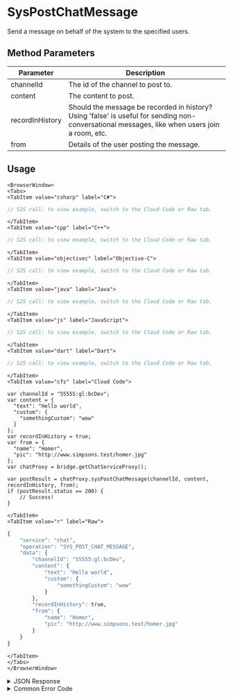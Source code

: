# SysPostChatMessage

Send a message on behalf of the system to the specified users.

<PartialServop service_name="chat" operation_name="SYS_POST_CHAT_MESSAGE" />

## Method Parameters

| Parameter       | Description                                                                                                                                   |
| --------------- | --------------------------------------------------------------------------------------------------------------------------------------------- |
| channelId       | The id of the channel to post to.                                                                                                             |
| content         | The content to post.                                                                                                                          |
| recordInHistory | Should the message be recorded in history? Using 'false' is useful for sending non-conversational messages, like when users join a room, etc. |
| from            | Details of the user posting the message.                                                                                                      |

## Usage

```mdx-code-block
<BrowserWindow>
<Tabs>
<TabItem value="csharp" label="C#">
```

```csharp
// S2S call: to view example, switch to the Cloud Code or Raw tab.
```

```mdx-code-block
</TabItem>
<TabItem value="cpp" label="C++">
```

```cpp
// S2S call: to view example, switch to the Cloud Code or Raw tab.
```

```mdx-code-block
</TabItem>
<TabItem value="objectivec" label="Objective-C">
```

```objectivec
// S2S call: to view example, switch to the Cloud Code or Raw tab.
```

```mdx-code-block
</TabItem>
<TabItem value="java" label="Java">
```

```java
// S2S call: to view example, switch to the Cloud Code or Raw tab.
```

```mdx-code-block
</TabItem>
<TabItem value="js" label="JavaScript">
```

```javascript
// S2S call: to view example, switch to the Cloud Code or Raw tab.
```

```mdx-code-block
</TabItem>
<TabItem value="dart" label="Dart">
```

```dart
// S2S call: to view example, switch to the Cloud Code or Raw tab.
```

```mdx-code-block
</TabItem>
<TabItem value="cfs" label="Cloud Code">
```

```cfscript
var channelId = "55555:gl:bcDev";
var content = {
  "text": "Hello world",
  "custom": {
    "somethingCustom": "wow"
  }
};
var recordInHistory = true;
var from = {
  "name": "Homer",
  "pic": "http://www.simpsons.test/homer.jpg"
};
var chatProxy = bridge.getChatServiceProxy();

var postResult = chatProxy.sysPostChatMessage(channelId, content, recordInHistory, from);
if (postResult.status == 200) {
    // Success!
}
```

```mdx-code-block
</TabItem>
<TabItem value="r" label="Raw">
```

```r
{
	"service": "chat",
	"operation": "SYS_POST_CHAT_MESSAGE",
	"data": {
		"channelId": "55555:gl:bcDev",
		"content": {
			"text": "Hello world",
			"custom": {
				"somethingCustom": "wow"
			}
		},
		"recordInHistory": true,
		"from": {
			"name": "Homer",
			"pic": "http://www.simpsons.test/homer.jpg"
		}
	}
}
```

```mdx-code-block
</TabItem>
</Tabs>
</BrowserWindow>
```

<details>
<summary>JSON Response</summary>

```json
{
    "status": 200,
    "data": {
        "msgId": "783347769003570"
    }
}
```

</details>

<details>
<summary>Common Error Code</summary>

### Status Codes

| Code  | Name                      | Description                          |
| ----- | ------------------------- | ------------------------------------ |
| 40601 | RTT_NOT_ENABLED           | RTT must be enabled for this feature |
| 40603 | CHAT_UNRECOGNIZED_CHANNEL | The specified channel is invalid     |
| 40616 | CLOUD_CODE_ONLY           | Method only available via cloud code |

</details>
